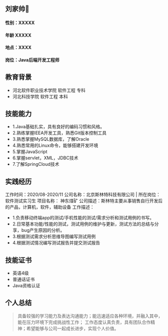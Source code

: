 ## 刘家帅🧐

####  性别：XXXXX
####  年龄  XXXXX
#### 地点：XXXX
#### 岗位：Java后端开发工程师
## 教育背景 
* 河北软件职业技术学院                软件工程        专科
* 河北科技学院                               软件工程         本科

## 技能能力
* 1.Java基础扎实，具有良好的编码习惯和风格。
* 2.熟练掌握IEEA开发工具，熟悉Git版本控制工具
* 3.熟悉掌握MySQL数据库，了解Oracle
* 4.熟悉常用的Linux命令，能够搭建开发环境
* 5.掌握JavaScript
* 6.掌握servlet，XML，JDBC技术
* 7.了解SpringCloud技术

## 实践经历
工作时间：2020/08-2020/11
公司名称：北京斯林特科技有限公司	| 	所在岗位：软件测试实习生
项目名称： 神东煤矿
公司描述：斯林特主要从事销售自行开发后的产品，计算机，软件，辅助设备
工作描述：
* 1.负责移动终端app的测试/手机性能的测试/需求分析和测试用例的书写。
* 2.日常基本功能/性能的测试，测试用例的维护与更新，测试方法的总结与分享，bug产生原因的分析。
* 3.根据测试需求分析思维导图编写测试用例
* 4.根据测试情况编写测试报告并提交测试报告

## 技能证书
* 英语4级
* 普通话证书
* Java资格认证

## 个人总结
> 具备较强的学习能力及表达沟通能力；能迅速适应各种环境，并融入其中，能在压力环境下完成挑战性工作；
工作态度认真负责，具有团队合作精神；希望能够与公司一起成长进步，实现个人价值。


                              
